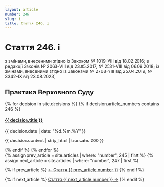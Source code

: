 ```yaml
---
layout: article
number: 246
slug: i
title: Стаття 246. і
---
```


# Стаття 246. і

з змінами, внесеними згідно із Законом № 1019-VIII від 18.02.2016; в редакції Законів № 2063-VIII від 23.05.2017, № 2531-VIII від 06.09.2018; із змінами, внесеними згідно із Законами № 2708-VIII від 25.04.2019, № 3342-IX від 23.08.2023}

## Практика Верховного Суду

<div class="decisions-container">
{% for decision in site.decisions %}
  {% if decision.article_numbers contains 246 %}
    <div class="decision-item">
      <h4><a href="{{ decision.url }}">{{ decision.title }}</a></h4>
      <p class="decision-date">{{ decision.date | date: "%d.%m.%Y" }}</p>
      <p class="decision-excerpt">{{ decision.content | strip_html | truncate: 200 }}</p>
    </div>
  {% endif %}
{% endfor %}
</div>

<div class="article-navigation">
  {% assign prev_article = site.articles | where: "number", 245 | first %}
  {% assign next_article = site.articles | where: "number", 247 | first %}
  
  {% if prev_article %}
    <a href="{{ prev_article.url }}" class="prev-article">← Стаття {{ prev_article.number }}</a>
  {% endif %}
  
  {% if next_article %}
    <a href="{{ next_article.url }}" class="next-article">Стаття {{ next_article.number }} →</a>
  {% endif %}
</div>
